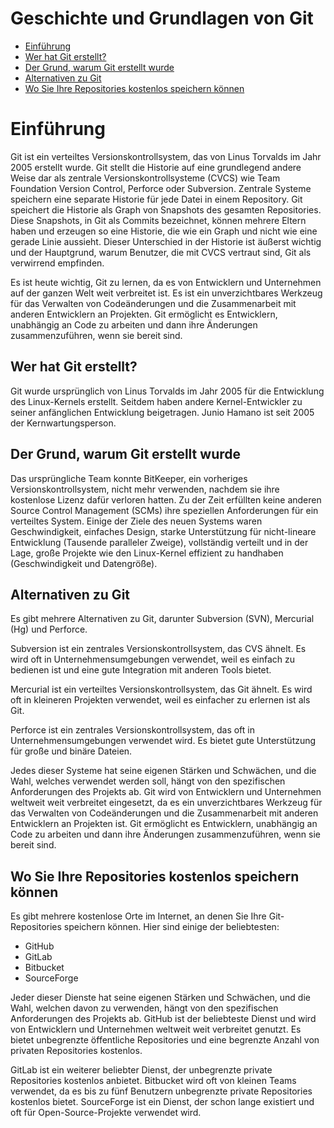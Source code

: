 # Geschichte und Grundlagen von Git

- [Einführung](#einführung)
- [Wer hat Git erstellt?](#wer-hat-git-erstellt)
- [Der Grund, warum Git erstellt wurde](#der-grund-warum-git-erstellt-wurde)
- [Alternativen zu Git](#alternativen-zu-git)
- [Wo Sie Ihre Repositories kostenlos speichern können](#wo-sie-ihre-repositories-kostenlos-speichern-können)

# Einführung

Git ist ein verteiltes Versionskontrollsystem, das von Linus Torvalds im Jahr 2005 erstellt wurde. Git stellt die Historie auf eine grundlegend andere Weise dar als zentrale Versionskontrollsysteme (CVCS) wie Team Foundation Version Control, Perforce oder Subversion. Zentrale Systeme speichern eine separate Historie für jede Datei in einem Repository. Git speichert die Historie als Graph von Snapshots des gesamten Repositories. Diese Snapshots, in Git als Commits bezeichnet, können mehrere Eltern haben und erzeugen so eine Historie, die wie ein Graph und nicht wie eine gerade Linie aussieht. Dieser Unterschied in der Historie ist äußerst wichtig und der Hauptgrund, warum Benutzer, die mit CVCS vertraut sind, Git als verwirrend empfinden.

Es ist heute wichtig, Git zu lernen, da es von Entwicklern und Unternehmen auf der ganzen Welt weit verbreitet ist. Es ist ein unverzichtbares Werkzeug für das Verwalten von Codeänderungen und die Zusammenarbeit mit anderen Entwicklern an Projekten. Git ermöglicht es Entwicklern, unabhängig an Code zu arbeiten und dann ihre Änderungen zusammenzuführen, wenn sie bereit sind.

## Wer hat Git erstellt?

Git wurde ursprünglich von Linus Torvalds im Jahr 2005 für die Entwicklung des Linux-Kernels erstellt. Seitdem haben andere Kernel-Entwickler zu seiner anfänglichen Entwicklung beigetragen. Junio Hamano ist seit 2005 der Kernwartungsperson.

## Der Grund, warum Git erstellt wurde

Das ursprüngliche Team konnte BitKeeper, ein vorheriges Versionskontrollsystem, nicht mehr verwenden, nachdem sie ihre kostenlose Lizenz dafür verloren hatten. Zu der Zeit erfüllten keine anderen Source Control Management (SCMs) ihre speziellen Anforderungen für ein verteiltes System. Einige der Ziele des neuen Systems waren Geschwindigkeit, einfaches Design, starke Unterstützung für nicht-lineare Entwicklung (Tausende paralleler Zweige), vollständig verteilt und in der Lage, große Projekte wie den Linux-Kernel effizient zu handhaben (Geschwindigkeit und Datengröße).

## Alternativen zu Git

Es gibt mehrere Alternativen zu Git, darunter Subversion (SVN), Mercurial (Hg) und Perforce.

Subversion ist ein zentrales Versionskontrollsystem, das CVS ähnelt. Es wird oft in Unternehmensumgebungen verwendet, weil es einfach zu bedienen ist und eine gute Integration mit anderen Tools bietet.

Mercurial ist ein verteiltes Versionskontrollsystem, das Git ähnelt. Es wird oft in kleineren Projekten verwendet, weil es einfacher zu erlernen ist als Git.

Perforce ist ein zentrales Versionskontrollsystem, das oft in Unternehmensumgebungen verwendet wird. Es bietet gute Unterstützung für große und binäre Dateien.

Jedes dieser Systeme hat seine eigenen Stärken und Schwächen, und die Wahl, welches verwendet werden soll, hängt von den spezifischen Anforderungen des Projekts ab. Git wird von Entwicklern und Unternehmen weltweit weit verbreitet eingesetzt, da es ein unverzichtbares Werkzeug für das Verwalten von Codeänderungen und die Zusammenarbeit mit anderen Entwicklern an Projekten ist. Git ermöglicht es Entwicklern, unabhängig an Code zu arbeiten und dann ihre Änderungen zusammenzuführen, wenn sie bereit sind.

## Wo Sie Ihre Repositories kostenlos speichern können

Es gibt mehrere kostenlose Orte im Internet, an denen Sie Ihre Git-Repositories speichern können. Hier sind einige der beliebtesten:

- GitHub
- GitLab
- Bitbucket
- SourceForge

Jeder dieser Dienste hat seine eigenen Stärken und Schwächen, und die Wahl, welchen davon zu verwenden, hängt von den spezifischen Anforderungen des Projekts ab. GitHub ist der beliebteste Dienst und wird von Entwicklern und Unternehmen weltweit weit verbreitet genutzt. Es bietet unbegrenzte öffentliche Repositories und eine begrenzte Anzahl von privaten Repositories kostenlos.

GitLab ist ein weiterer beliebter Dienst, der unbegrenzte private Repositories kostenlos anbietet. Bitbucket wird oft von kleinen Teams verwendet, da es bis zu fünf Benutzern unbegrenzte private Repositories kostenlos bietet. SourceForge ist ein Dienst, der schon lange existiert und oft für Open-Source-Projekte verwendet wird.